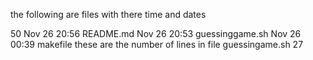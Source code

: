 the following are files with there time and dates

50 Nov 26 20:56 README.md
Nov 26 20:53 guessinggame.sh
Nov 26 00:39 makefile
these are the number of lines in file guessingame.sh
27
